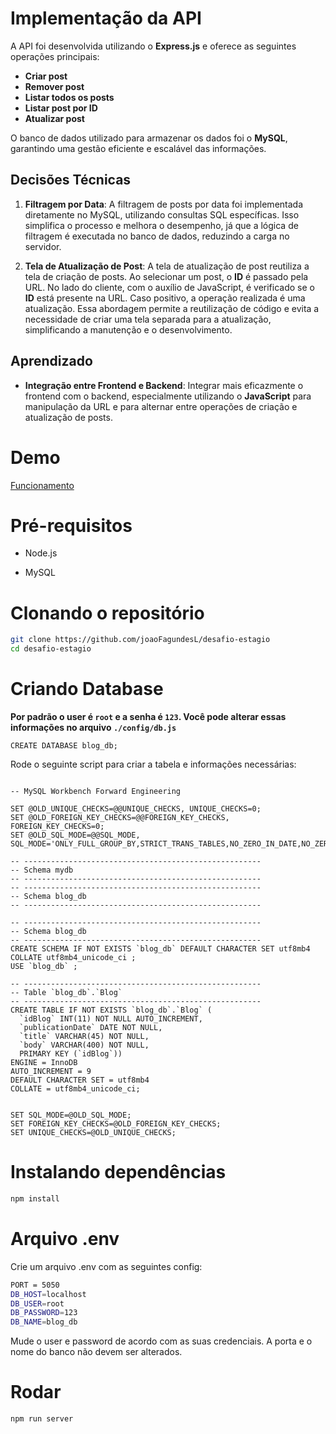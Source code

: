 # Implementação da API

A API foi desenvolvida utilizando o **Express.js** e oferece as seguintes operações principais:

- **Criar post**
- **Remover post**
- **Listar todos os posts**
- **Listar post por ID**
- **Atualizar post**

O banco de dados utilizado para armazenar os dados foi o **MySQL**, garantindo uma gestão eficiente e escalável das informações.

## Decisões Técnicas

1. **Filtragem por Data**: A filtragem de posts por data foi implementada diretamente no MySQL, utilizando consultas SQL específicas. Isso simplifica o processo e melhora o desempenho, já que a lógica de filtragem é executada no banco de dados, reduzindo a carga no servidor.

2. **Tela de Atualização de Post**: A tela de atualização de post reutiliza a tela de criação de posts. Ao selecionar um post, o **ID** é passado pela URL. No lado do cliente, com o auxílio de JavaScript, é verificado se o **ID** está presente na URL. Caso positivo, a operação realizada é uma atualização. Essa abordagem permite a reutilização de código e evita a necessidade de criar uma tela separada para a atualização, simplificando a manutenção e o desenvolvimento.

## Aprendizado

- **Integração entre Frontend e Backend**: Integrar mais eficazmente o frontend com o backend, especialmente utilizando o **JavaScript** para manipulação da URL e para alternar entre operações de criação e atualização de posts.

# Demo

[Funcionamento](./demo.mkv)

# Pré-requisitos

- Node.js

- MySQL

# Clonando o repositório

```bash
git clone https://github.com/joaoFagundesL/desafio-estagio
cd desafio-estagio
```

# Criando Database

**Por padrão o user é `root` e a senha é `123`. Você pode alterar essas informações
no arquivo `./config/db.js`**

```mysql
CREATE DATABASE blog_db;
```

Rode o seguinte script para criar a tabela e informações necessárias:

```mysql

-- MySQL Workbench Forward Engineering

SET @OLD_UNIQUE_CHECKS=@@UNIQUE_CHECKS, UNIQUE_CHECKS=0;
SET @OLD_FOREIGN_KEY_CHECKS=@@FOREIGN_KEY_CHECKS, FOREIGN_KEY_CHECKS=0;
SET @OLD_SQL_MODE=@@SQL_MODE, SQL_MODE='ONLY_FULL_GROUP_BY,STRICT_TRANS_TABLES,NO_ZERO_IN_DATE,NO_ZERO_DATE,ERROR_FOR_DIVISION_BY_ZERO,NO_ENGINE_SUBSTITUTION';

-- -----------------------------------------------------
-- Schema mydb
-- -----------------------------------------------------
-- -----------------------------------------------------
-- Schema blog_db
-- -----------------------------------------------------

-- -----------------------------------------------------
-- Schema blog_db
-- -----------------------------------------------------
CREATE SCHEMA IF NOT EXISTS `blog_db` DEFAULT CHARACTER SET utf8mb4 COLLATE utf8mb4_unicode_ci ;
USE `blog_db` ;

-- -----------------------------------------------------
-- Table `blog_db`.`Blog`
-- -----------------------------------------------------
CREATE TABLE IF NOT EXISTS `blog_db`.`Blog` (
  `idBlog` INT(11) NOT NULL AUTO_INCREMENT,
  `publicationDate` DATE NOT NULL,
  `title` VARCHAR(45) NOT NULL,
  `body` VARCHAR(400) NOT NULL,
  PRIMARY KEY (`idBlog`))
ENGINE = InnoDB
AUTO_INCREMENT = 9
DEFAULT CHARACTER SET = utf8mb4
COLLATE = utf8mb4_unicode_ci;


SET SQL_MODE=@OLD_SQL_MODE;
SET FOREIGN_KEY_CHECKS=@OLD_FOREIGN_KEY_CHECKS;
SET UNIQUE_CHECKS=@OLD_UNIQUE_CHECKS;
```

# Instalando dependências

```bash
npm install
```

# Arquivo .env

Crie um arquivo .env com as seguintes config:

```bash
PORT = 5050
DB_HOST=localhost
DB_USER=root
DB_PASSWORD=123
DB_NAME=blog_db
```

Mude o user e password de acordo com as suas credenciais. A porta e o nome do banco
não devem ser alterados.

# Rodar

```bash
npm run server
```

